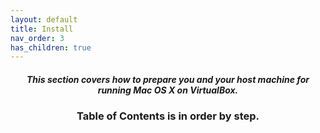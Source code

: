 ```yaml
---
layout: default
title: Install
nav_order: 3
has_children: true
---
```


<h5 align="center">This section covers how to prepare you and your host machine for running Mac OS X on VirtualBox.</h5>

<h3 align="center">Table of Contents is in order by step.</h3>